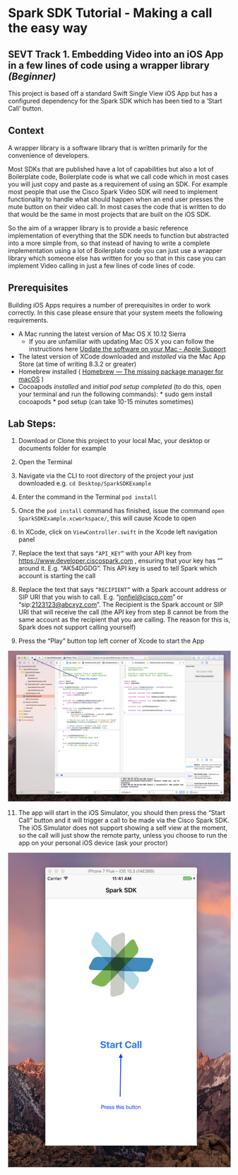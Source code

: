 # Spark SDK Tutorial - Making a call the easy way
## SEVT Track 1. Embedding Video into an iOS App in a few lines of code using a wrapper library *(Beginner)*
This project is based off a standard Swift Single View iOS App but has a configured dependency for the Spark SDK which has been tied to a ‘Start Call’ button.

## Context
A wrapper library is a software library that is written primarily for the convenience of developers. 

Most SDKs that are published have a lot of capabilities but also a lot of Boilerplate code, Boilerplate code is what we call code which in most cases you will just copy and paste as a requirement of   using an SDK. For example most people that use the Cisco Spark Video SDK will need to implement functionality to handle what should happen when an end user presses the mute button on their video call. In most cases the code that is written to do that would be the same in most projects that are built on the iOS SDK. 

So the aim of a wrapper library is to provide a basic reference implementation of everything that the SDK needs to function but abstracted into a more simple from, so that instead of having to write a complete implementation using a lot of Boilerplate code you can just use a wrapper library which someone else has written for you so that in this case you can implement Video calling in just a few lines of code lines of code.

## Prerequisites
Building iOS Apps requires a number of prerequisites in order to work correctly. In this case please ensure that your system meets the following requirements.

* A Mac running the latest version of Mac OS X 10.12 Sierra
	- If you are unfamiliar with updating Mac OS X you can follow the instructions here [Update the software on your Mac - Apple Support](https://support.apple.com/en-us/HT201541)
* The latest version of XCode downloaded and *installed* via the Mac App Store (at time of writing 8.3.2 or greater)
* Homebrew installed ( [Homebrew — The missing package manager for macOS](https://brew.sh) )
* Cocoapods *installed* and *initial pod setup completed* (to do this, open your terminal and run the following commands):
		* sudo gem install cocoapods
		* pod setup (can take 10-15 minutes sometimes)


## Lab Steps:
1. Download or Clone this project to your local Mac, your desktop or documents folder for example
2. Open the Terminal

3. Navigate via the CLI to root directory of the project your just downloaded e.g. `cd Desktop/SparkSDKExample`

4. Enter the command in the Terminal `pod install`

5. Once the `pod install` command has finished, issue the command `open SparkSDKExample.xcworkspace/`, this will cause Xcode to open

6. In XCode, click on `ViewController.swift` in the Xcode left navigation panel

7. Replace the text that says `“API_KEY”` with your API key from https://www.developer.ciscospark.com , ensuring that your key has “” around it. E.g. “AK54DGDG”. This API key is used to tell Spark which account is starting the call

8. Replace the text that says `“RECIPIENT”` with a Spark account address or SIP URI that you wish to call. E.g. “jonfiel@cisco.com” or “sip:2123123@abcxyz.com”. The Recipient is the Spark account or SIP URI that will receive the call (the API key from step 8 cannot be from the same account as the recipient that you are calling. The reason for this is, Spark does not support calling yourself)

9. Press the “Play” button top left corner of Xcode to start the App

![Alt text](/TutorialAssets/playButton.png "Play Button Example")


11. The app will start in the iOS Simulator, you should then press the “Start Call“ button and it will trigger a call to be made via the Cisco Spark SDK. The iOS Simulator does not support showing a self view at the moment, so the call will just show the remote party, unless you choose to run the app on your personal iOS device (ask your proctor)

![Alt text](/TutorialAssets/startCall.png "Start Call Example")


